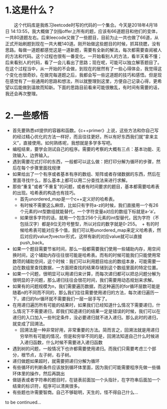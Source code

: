 # 1.这是什么？
&emsp;&emsp;这个代码库是我练习leetcode时写的代码的一个集合。今天是2018年4月18日 14:13:55，我大概做了剑指offer上所有的题，应该有66道题目和他们的变体，一共80道题左右。后来leecode又做了一些题目，目前为止一共也做了66道，从正式开始刷题到现在一共大概140道。刚开始做这些题目的时候，抓耳挠腮，没有思路。每做一道题都感觉这是一道新题，需要有全新的解法，每次都需要查阅被人的方法和代码。这个过程也很有一番变化。一开始看别人的方法，看半天看不懂；后来看别人的代码，看了一会儿看出了思路；现在呢，可能可以独立解答题目了。在这个过程当中，从一开始的不会做，到现在的居然有了一些心得体会，我觉得这个变化也很奇妙。在做完每道题之后，我都会写一些这道题的技巧和感悟。但是现在感觉有了一些通用的思路和想法，所以就整理到这里，方便自己记录心得，更希望以后能做到温故而知新。下面的思路目前看来可能很散乱，有时间有需要的话，我还会再次整理。
# 2.一些感悟
+ 首先要熟悉stl提供的容器和函数。《c++primer》上说，这些方法和你自己写的经过精心优化的方法一样好，而且往往更好。所以有好东西我们就“拿来主义”，直接使用。如何熟练呢，我想就是多学多写吧。
+ 编程结束，要学会测试自己的程序。需要的考察的大概有三点：基本功能、无效输入、边界输入。
+ 遇到需要花式打印的东西，一般都可以这么做：把打印分解为循环的步骤，然后在每个步骤里面找规律
+ 如果给出了一个有序或者基本有序的数组、矩阵或者存储数据的东西，然后在里面寻找什么，那么基本上都可以用二分查找法来进行求解。
+ 那些“重复”或者“不重复”的问题，或者有时间要求的题目，基本都需要哈希表的出现。哈希表的构造也有技巧。
  + 首先unordered_map是一个c++定义好的哈希表。
  + 有时候不需要这么麻烦，比如只有字符a-z的时候，我们直接用一个有26个元素的int型数组就能替代，一个字符变量a对应的数组下标就是a-‘a’。
  + 如果很多字符的话，就用一个包含256个元素的int型替代，因为字符（不包括汉字）都是8位无符号整型，所以对应的数字就是0-255。
  + 有的时候哈希表可能对应多个值，我们可以用unordered_map来定义哈希表，然后对应的value为vector形式，这样有新的对应value就可以直接push_back。
+ 如果一个题目需要节省时间，那么一般都需要我们使用一些辅助内存，用空间换时间，这个辅助内存往往很可能是哈希表。而有的时候可能我们只能使用常数项的辅助空间，这个时候：我们可以利用题目给出的数组本身，可能需要一边在数组里查找数据，一方面把查找的结果存储到这个数组里面的特定位置。
+ 如果一个问题，很明显可以用递归来计算，而每次递归都可以把总问题分解为很明显的子问题，那么递归往往会很花时间，我们需要用动态规划来求解。
+ 如果有的问题规模为n，我们需要遍历数据，而这种遍历的for循环层数可能是随着n的不同而不同的，那么我们往往需要使用递归的方法，每次递归遍历一下，递归的for循环就不需要我们一层一层手写了。
+ 在用递归遍历所有可能的结果时，如果我们已经知道什么情况下需要递归，什么情况下不需要递归，即我们知道递归的结果一定是错误的时候，我们可以在递归的入口加入一些判定条件，没必要递归就不进入递归。那么此时的递归，就变成了回溯法。
  + 回溯法是一种非常好用，非常重要的方法。简而言之，回溯法就是用递归穷举所有可能的情况，但是和穷举不同的是，回溯法知道自己什么时候进入递归函数，什么时候不需要进入递归函数
+ 遇到树的问题，一般情况下也许都需要使用递归。而我们只需要考虑三个部分，根节点，左子树，右子树。
+ 递归做题如果超时，就需要把递归分解为循环
+ 有些循环的判断条件应该放到循环体里面，因为我们可能需要程序先做一些循环体里的操作，然后再跳出
+ 做链表或者字符串的题目时，在链表前面加一个头指针，在字符串后面加一个结束的标识符，程序可以清爽很多。
+ 有些题也许需要智商。自己不够聪明，天生的，怪不得自己什么...

to be continued...
